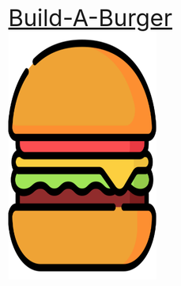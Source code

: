 <div>
  <a style="font-size:47px" href="http://build-a-burger.s3-website.us-east-2.amazonaws.com/index.html">Build-A-Burger
</a>
<div>
</div>
  <img src="./images/burger_color.svg" align="left" height="500" width="300">
</div>
